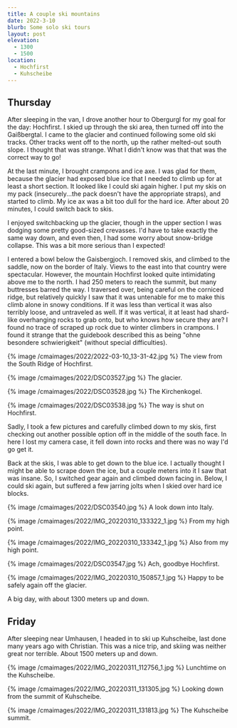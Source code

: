 ```yaml
---
title: A couple ski mountains
date: 2022-3-10
blurb: Some solo ski tours
layout: post
elevation:
  - 1300
  - 1500
location:
  - Hochfirst
  - Kuhscheibe
---
```


## Thursday

After sleeping in the van, I drove another hour to Obergurgl for my
goal for the day: Hochfirst. I skied up through the ski area, then
turned off into the Gaißbergtal. I came to the glacier and continued
following some old ski tracks. Other tracks went off to the north, up
the rather melted-out south slope. I thought that was strange. What I
didn't know was that that was the correct way to go!

At the last minute, I brought crampons and ice axe. I was glad for them,
because the glacier had exposed blue ice that I needed to climb up
for at least a short section. It looked like I could ski again higher.
I put my skis on my pack (insecurely...the pack doesn't have the appropriate
straps), and started to climb. My ice ax was a bit too dull for the hard
ice. After about 20 minutes, I could switch back to skis.

I enjoyed switchbacking up the glacier, though in the upper section I
was dodging some pretty good-sized crevasses. I'd have to take exactly
the same way down, and even then, I had some worry about snow-bridge
collapse. This was a bit more serious than I expected!

I entered a bowl below the Gaisbergjoch. I removed skis, and climbed to
the saddle, now on the border of Italy. Views to the east into that
country were spectacular. However, the mountain Hochfirst looked quite
intimidating above me to the north. I had 250 meters to reach the summit,
but many buttresses barred the way. I traversed over, being careful on
the corniced ridge, but relatively quickly I saw that it was untenable
for me to make this climb alone in snowy conditions. If it was less than
vertical it was also terribly loose, and untraveled as well. If it
was vertical, it at least had shard-like overhanging rocks to grab onto,
but who knows how secure they are? I found no trace of scraped up
rock due to winter climbers in crampons. I found it strange that the
guidebook described this as being "ohne besondere schwierigkeit" (without
special difficulties).

{% image /cmaimages/2022/2022-03-10_13-31-42.jpg %}
The view from the South Ridge of Hochfirst.

{% image /cmaimages/2022/DSC03527.jpg %}
The glacier.

{% image /cmaimages/2022/DSC03528.jpg %}
The Kirchenkogel.

{% image /cmaimages/2022/DSC03538.jpg %}
The way is shut on Hochfirst.

Sadly, I took a few pictures and carefully climbed down to my skis, first
checking out another possible option off in the middle of the south face.
In here I lost my camera case, it fell down into rocks and there was
no way I'd go get it.

Back at the skis, I was able to get down to the blue ice. I actually thought
I might be able to scrape down the ice, but a couple meters into it I saw
that was insane. So, I switched gear again and climbed down facing in.
Below, I could ski again, but suffered a few jarring jolts when I skied
over hard ice blocks.

{% image /cmaimages/2022/DSC03540.jpg %}
A look down into Italy.

{% image /cmaimages/2022/IMG_20220310_133322_1.jpg %}
From my high point.

{% image /cmaimages/2022/IMG_20220310_133342_1.jpg %}
Also from my high point.

{% image /cmaimages/2022/DSC03547.jpg %}
Ach, goodbye Hochfirst.

{% image /cmaimages/2022/IMG_20220310_150857_1.jpg %}
Happy to be safely again off the glacier.

A big day, with about 1300 meters up and down.

## Friday

After sleeping near Umhausen, I headed in to ski up Kuhscheibe, last done
many years ago with Christian. This was a nice trip, and skiing was neither
great nor terrible. About 1500 meters up and down.

{% image /cmaimages/2022/IMG_20220311_112756_1.jpg %}
Lunchtime on the Kuhscheibe.

{% image /cmaimages/2022/IMG_20220311_131305.jpg %}
Looking down from the summit of Kuhscheibe.

{% image /cmaimages/2022/IMG_20220311_131813.jpg %}
The Kuhscheibe summit.

